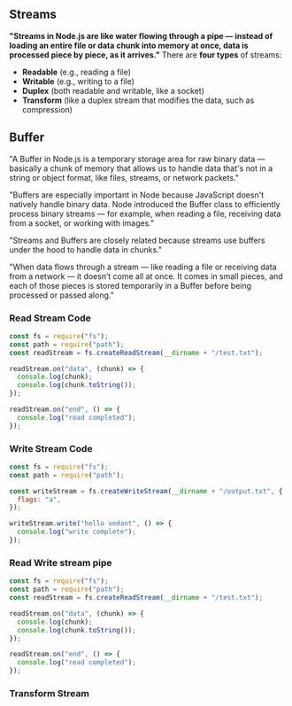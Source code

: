## Streams 

**"Streams in Node.js are like water flowing through a pipe — instead of loading an entire file or data chunk into memory at once, data is processed piece by piece, as it arrives."**
There are **four types** of streams:
- **Readable** (e.g., reading a file)
- **Writable** (e.g., writing to a file)
- **Duplex** (both readable and writable, like a socket)
- **Transform** (like a duplex stream that modifies the data, such as compression)

## Buffer

"A Buffer in Node.js is a temporary storage area for raw binary data — basically a chunk of memory that allows us to handle data that's not in a string or object format, like files, streams, or network packets."

"Buffers are especially important in Node because JavaScript doesn't natively handle binary data. Node introduced the Buffer class to efficiently process binary streams — for example, when reading a file, receiving data from a socket, or working with images."

"Streams and Buffers are closely related because streams use buffers under the hood to handle data in chunks."

"When data flows through a stream — like reading a file or receiving data from a network — it doesn’t come all at once. It comes in small pieces, and each of those pieces is stored temporarily in a Buffer before being processed or passed along."

### Read Stream Code

```javascript
const fs = require("fs");
const path = require("path");
const readStream = fs.createReadStream(__dirname + "/test.txt");

readStream.on("data", (chunk) => {
  console.log(chunk);
  console.log(chunk.toString());
});

readStream.on("end", () => {
  console.log("read completed");
});

```

### Write Stream Code

```javascript
const fs = require("fs");
const path = require("path");

const writeStream = fs.createWriteStream(__dirname + "/output.txt", {
  flags: "a",
});

writeStream.write("hello vedant", () => {
  console.log("write complete");
});

```

###  Read Write stream pipe
```javascript
const fs = require("fs");
const path = require("path");
const readStream = fs.createReadStream(__dirname + "/test.txt");

readStream.on("data", (chunk) => {
  console.log(chunk);
  console.log(chunk.toString());
});

readStream.on("end", () => {
  console.log("read completed");
});
```

### Transform Stream
